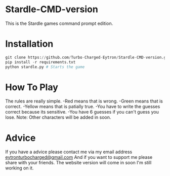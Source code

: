 # Stardle-CMD-version
This is the Stardle games command prompt edition.

# Installation
```python
git clone https://github.com/Turbo-Charged-Eytron/Stardle-CMD-version.git
pip install -r requirements.txt
python stardle.py # Starts the game
```
# How To Play
The rules are really simple.
-Red means that is wrong.
-Green means that is correct.
-Yellow means that is patially true.
-You have to write the guesses correct because its sensitive.
-You have 6 guesses if you can't guess you lose.
Note: Other characters will be added in soon.

# Advice
If you have a advice please contact me via my email address eytronturbocharged@gmail.com
And if you want to support me please share with your friends.
The website version will come in soon I'm still working on it.

